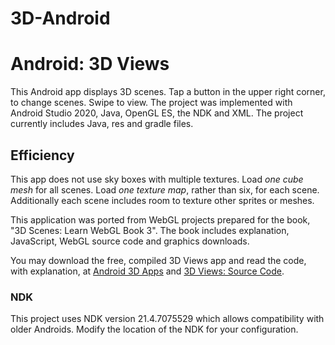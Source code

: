 # 3D-Android
<h1>Android: 3D Views</h1>
<p>
This Android app displays 3D scenes. Tap a button in the upper right corner, to change scenes. Swipe to view. The project was implemented with Android Studio 2020, Java, OpenGL ES, the NDK and XML. The project currently includes Java, res and gradle files.
</p>
<h2>Efficiency</h2>
<p>
This app does not use sky boxes with multiple textures. Load <em>one cube mesh</em> for all scenes. Load <em>one texture map</em>, rather than six, for each scene. Additionally each scene includes room to texture other sprites or meshes.
</p>
<p>
This application was ported from WebGL projects prepared for the book, "3D Scenes: Learn WebGL Book 3". The book includes explanation, JavaScript, WebGL source code and graphics downloads. 
</p>
<p>
You may download the free, compiled 3D Views app and read the code, with explanation, at
<a href="https://android.7thunders.biz/apps/3d.php" title="Android 3D Apps">Android 3D Apps</a> and
<a href="https://android.7thunders.biz/code/views.php" title="3D Views: Source Code">3D Views: Source Code</a>.
</p>
<h3>NDK</h3>
<p>
This project uses NDK version 21.4.7075529 which allows compatibility with older Androids.
Modify the location of the NDK for your configuration.
</p>
